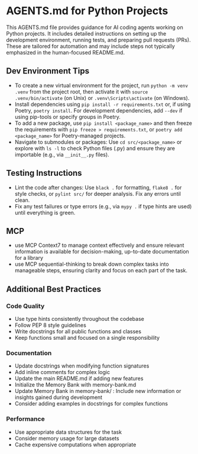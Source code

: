 # AGENTS.md for Python Projects

This AGENTS.md file provides guidance for AI coding agents working on Python projects. It includes detailed instructions on setting up the development environment, running tests, and preparing pull requests (PRs). These are tailored for automation and may include steps not typically emphasized in the human-focused README.md.

## Dev Environment Tips

- To create a new virtual environment for the project, run `python -m venv .venv` from the project root, then activate it with `source .venv/bin/activate` (on Unix) or `.venv\Scripts\activate` (on Windows).
- Install dependencies using `pip install -r requirements.txt` or, if using Poetry, `poetry install`. For development dependencies, add `--dev` if using pip-tools or specify groups in Poetry.
- To add a new package, use `pip install <package_name>` and then freeze the requirements with `pip freeze > requirements.txt`, or `poetry add <package_name>` for Poetry-managed projects.
- Navigate to submodules or packages: Use `cd src/<package_name>` or explore with `ls -l` to check Python files (.py) and ensure they are importable (e.g., via `__init__.py` files).

## Testing Instructions

- Lint the code after changes: Use `black .` for formatting, `flake8 .` for style checks, or `pylint src/` for deeper analysis. Fix any errors until clean.
- Fix any test failures or type errors (e.g., via `mypy .` if type hints are used) until everything is green.

## MCP
- use MCP Context7 to manage context effectively and ensure relevant information is available for decision-making, up-to-date documentation for a library
- use MCP sequential-thinking to break down complex tasks into manageable steps, ensuring clarity and focus on each part of the task.
 

## Additional Best Practices

### Code Quality
- Use type hints consistently throughout the codebase
- Follow PEP 8 style guidelines
- Write docstrings for all public functions and classes
- Keep functions small and focused on a single responsibility

### Documentation
- Update docstrings when modifying function signatures
- Add inline comments for complex logic
- Update the main README.md if adding new features
- Initialize the Memory Bank with memory-bank.md
- Update Memory Bank in memory-bank/ : Include new information or insights gained during development
- Consider adding examples in docstrings for complex functions

### Performance
- Use appropriate data structures for the task
- Consider memory usage for large datasets
- Cache expensive computations when appropriate